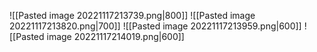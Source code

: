 ![[Pasted image 20221117213739.png|800]]
![[Pasted image 20221117213820.png|700]]
![[Pasted image 20221117213959.png|600]]
![[Pasted image 20221117214019.png|600]]
